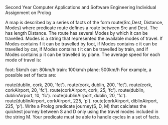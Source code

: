Second Year Computer Applications and Software Engineering Individual Assignment on Prolog

A map is described by a series of facts of the form route(Src,Dest, Distance, Modes) where predicate route defines a route between Src and Dest. The has length Distance. The route has several Modes by which it can be travelled. Modes is a string that represented the available modes of travel. If Modes contains f it can be travelled by foot, if Modes contains c it can be travelled by car, if Modes contains t it can be travelled by train, and if Modes contains p it can be travelled by plane. The average speed for each mode of travel is:

foot: 5km/h
car: 80km/h
train: 100km/h
plane: 500km/h
For example, a possible set of facts are:

route(dublin, cork, 200, 'fct').
route(cork, dublin, 200, 'fct').
route(cork, corkAirport, 20, 'fc').
route(corkAirport, cork, 25, 'fc').
route(dublin, dublinAirport, 10, 'fc').
route(dublinAirport, dublin, 20, 'fc').
route(dublinAirport, corkAirport, 225, 'p').
route(corkAirport, diblinAirport, 225, 'p').
Write a Prolog predicate journey(S, D, M) that calclates the quickest journey between S and D only using the travel modes included in the string M. Your predicate must be able to handle cycles in a set of facts.
